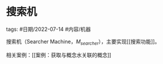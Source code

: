 # 搜索机


tags: #日期/2022-07-14 #内容/机器 

搜索机（Searcher Machine，$M_{searcher}$），主要实现[[搜索功能]]。

相关案例：[[案例：获取与概念水关联的概念]]


